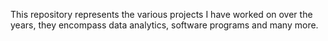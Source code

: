 This repository represents the various projects I have worked on over the years, they encompass data analytics, software programs and many more.

<!---
msitio/msitio is a ✨ special ✨ repository because its `README.md` (this file) appears on your GitHub profile.
You can click the Preview link to take a look at your changes.
--->
